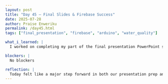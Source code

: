 ```yaml
---
layout: post
title: "Day 45 – Final Slides & Firebase Success"
date: 2025-07-28
author: Praise Enweriku
permalink: /day45.html
tags: ["final_presentation", "firebase", "arduino", "water_quality"]

what_i_learned: |
  I worked on completing my part of the final presentation PowerPoint slides, specifically focusing on the **literature review and methodology** sections. I reviewed past research that informed our approach and clearly explained how our project combines hardware and machine learning to classify water quality. In addition, we finally got our **Firebase database connected to the Arduino**, which allows our sensor data to stream in real-time. This was a big technical milestone and brings us closer to a fully functional end-to-end system.

blockers: |
  No blockers

reflection: |
  Today felt like a major step forward in both our presentation prep and project implementation. Writing the literature review reminded me how much foundational work we’ve built upon, and getting Firebase to connect successfully made the hardware side feel much more complete. It’s exciting to see everything starting to come together just in time for the final stretch.
---
```

